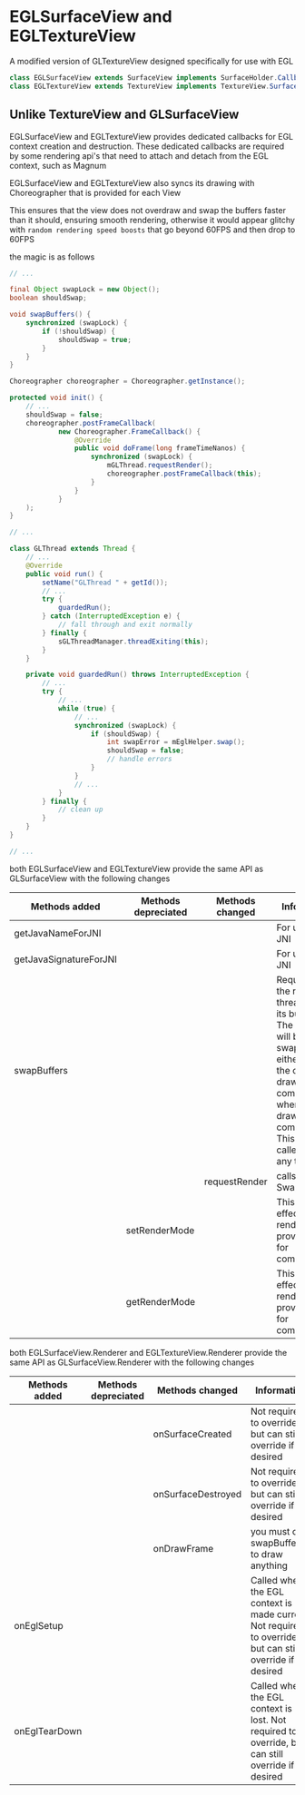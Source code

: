 # EGLSurfaceView and EGLTextureView
A modified version of GLTextureView designed specifically for use with EGL

```Java
class EGLSurfaceView extends SurfaceView implements SurfaceHolder.Callback
class EGLTextureView extends TextureView implements TextureView.SurfaceTextureListener
```

## Unlike TextureView and GLSurfaceView

EGLSurfaceView and EGLTextureView provides dedicated callbacks for EGL context creation and destruction. These dedicated callbacks are required by some rendering api's that need to attach and detach from the EGL context, such as Magnum

EGLSurfaceView and EGLTextureView also syncs its drawing with Choreographer that is provided for each View

This ensures that the view does not overdraw and swap the buffers faster than it should, ensuring smooth rendering, otherwise it would appear glitchy with `random rendering speed boosts` that go beyond 60FPS and then drop to 60FPS

the magic is as follows

```Java
// ...

final Object swapLock = new Object();
boolean shouldSwap;

void swapBuffers() {
    synchronized (swapLock) {
        if (!shouldSwap) {
            shouldSwap = true;
        }
    }
}

Choreographer choreographer = Choreographer.getInstance();

protected void init() {
    // ...
    shouldSwap = false;
    choreographer.postFrameCallback(
            new Choreographer.FrameCallback() {
                @Override
                public void doFrame(long frameTimeNanos) {
                    synchronized (swapLock) {
                        mGLThread.requestRender();
                        choreographer.postFrameCallback(this);
                    }
                }
            }
    );
}

// ...

class GLThread extends Thread {
    // ...
    @Override
    public void run() {
        setName("GLThread " + getId());
        // ...
        try {
            guardedRun();
        } catch (InterruptedException e) {
            // fall through and exit normally
        } finally {
            sGLThreadManager.threadExiting(this);
        }
    }

    private void guardedRun() throws InterruptedException {
        // ...
        try {
            // ...
            while (true) {
                // ...
                synchronized (swapLock) {
                    if (shouldSwap) {
                        int swapError = mEglHelper.swap();
                        shouldSwap = false;
                        // handle errors
                    }
                }
                // ...
            }
        } finally {
            // clean up
        }
    }
}

// ...
```

both EGLSurfaceView and EGLTextureView provide the same API as GLSurfaceView with the following changes

Methods added | Methods depreciated | Methods changed | Information
-|-|-|-
getJavaNameForJNI||| For use with JNI
getJavaSignatureForJNI||| For use with JNI
swapBuffers||| Requests that the render thread swaps its buffers. The buffers will be swapped either when the current draw completes, or when the next draw completes. This may be called from any thread
|||requestRender| calls SwapBuffers()
||setRenderMode|| This has no effect on rendering, provided only for compatibility
||getRenderMode|| This has no effect on rendering, provided only for compatibility

both EGLSurfaceView.Renderer and EGLTextureView.Renderer provide the same API as GLSurfaceView.Renderer with the following changes

Methods added | Methods depreciated | Methods changed | Information
-|-|-|-
|||onSurfaceCreated| Not required to override, but can still override if desired
|||onSurfaceDestroyed| Not required to override, but can still override if desired
|||onDrawFrame| you must call swapBuffers() to draw anything
onEglSetup||| Called when the EGL context is made current. Not required to override, but can still override if desired
onEglTearDown||| Called when the EGL context is lost. Not required to override, but can still override if desired
